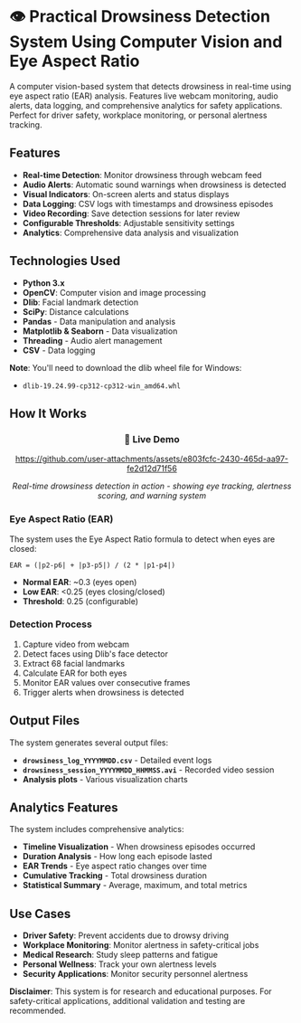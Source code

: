 # 👁️ Practical Drowsiness Detection System Using Computer Vision and Eye Aspect Ratio
A computer vision-based system that detects drowsiness in real-time using eye aspect ratio (EAR) analysis. Features live webcam monitoring, audio alerts, data logging, and comprehensive analytics for safety applications. Perfect for driver safety, workplace monitoring, or personal alertness tracking.

## Features
- **Real-time Detection**: Monitor drowsiness through webcam feed
- **Audio Alerts**: Automatic sound warnings when drowsiness is detected
- **Visual Indicators**: On-screen alerts and status displays
- **Data Logging**: CSV logs with timestamps and drowsiness episodes
- **Video Recording**: Save detection sessions for later review
- **Configurable Thresholds**: Adjustable sensitivity settings
- **Analytics**: Comprehensive data analysis and visualization

## Technologies Used
- **Python 3.x**
- **OpenCV**: Computer vision and image processing
- **Dlib**: Facial landmark detection
- **SciPy**: Distance calculations
- **Pandas** - Data manipulation and analysis
- **Matplotlib & Seaborn** - Data visualization
- **Threading** - Audio alert management
- **CSV** - Data logging

**Note**: You'll need to download the dlib wheel file for Windows:
- `dlib-19.24.99-cp312-cp312-win_amd64.whl`

## How It Works

<div align="center">
  
### 🎥 Live Demo
  
https://github.com/user-attachments/assets/e803fcfc-2430-465d-aa97-fe2d12d71f56

*Real-time drowsiness detection in action - showing eye tracking, alertness scoring, and warning system*

</div>

### Eye Aspect Ratio (EAR)
The system uses the Eye Aspect Ratio formula to detect when eyes are closed:
```
EAR = (|p2-p6| + |p3-p5|) / (2 * |p1-p4|)
```
- **Normal EAR**: ~0.3 (eyes open)
- **Low EAR**: <0.25 (eyes closing/closed)
- **Threshold**: 0.25 (configurable)

### Detection Process
1. Capture video from webcam
2. Detect faces using Dlib's face detector
3. Extract 68 facial landmarks
4. Calculate EAR for both eyes
5. Monitor EAR values over consecutive frames
6. Trigger alerts when drowsiness is detected

## Output Files
The system generates several output files:

- **`drowsiness_log_YYYYMMDD.csv`** - Detailed event logs
- **`drowsiness_session_YYYYMMDD_HHMMSS.avi`** - Recorded video session
- **Analysis plots** - Various visualization charts

## Analytics Features
The system includes comprehensive analytics:

- **Timeline Visualization** - When drowsiness episodes occurred
- **Duration Analysis** - How long each episode lasted
- **EAR Trends** - Eye aspect ratio changes over time
- **Cumulative Tracking** - Total drowsiness duration
- **Statistical Summary** - Average, maximum, and total metrics

## Use Cases
- **Driver Safety**: Prevent accidents due to drowsy driving
- **Workplace Monitoring**: Monitor alertness in safety-critical jobs
- **Medical Research**: Study sleep patterns and fatigue
- **Personal Wellness**: Track your own alertness levels
- **Security Applications**: Monitor security personnel alertness

**Disclaimer**: This system is for research and educational purposes. For safety-critical applications, additional validation and testing are recommended.
